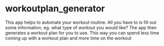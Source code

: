 # workoutplan_generator
This app helps to automate your workout routine. 
All you have to is fill out some information, eg. what type of workout you would like? 
The app then generates a workout plan for you to use. 
This way you can spend less time coming up with a workout plan and more time on the workout

